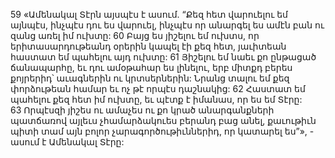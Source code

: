 59 «Ամենակալ Տէրն այսպէս է ասում. “Քեզ հետ վարուելու եմ այնպէս, ինչպէս դու ես վարուել, ինչպէս որ անարգել ես ամէն բան ու զանց առել իմ ուխտը: 60 Բայց ես յիշելու եմ ուխտս, որ երիտասարդութեանդ օրերին կապել էի քեզ հետ, յաւիտեան հաստատ եմ պահելու այդ ուխտը: 61 Յիշելու եմ նաեւ քո ընթացած ճանապարհը, եւ դու ամօթահար ես լինելու, երբ միտքդ բերես քոյրերիդ՝ աւագներին ու կրտսերներին: Նրանց տալու եմ քեզ փորձութեան համար եւ ոչ թէ որպէս դաշնակից: 62 Հաստատ եմ պահելու քեզ հետ իմ ուխտը, եւ պէտք է իմանաս, որ ես եմ Տէրը: 63 Որպէսզի յիշես ու ամաչես ու քո կրած անարգանքների պատճառով այլեւս չհամարձակուես բերանդ բաց անել, քաւութիւն պիտի տամ այն բոլոր չարագործութիւններիդ, որ կատարել ես”», - ասում է Ամենակալ Տէրը:

